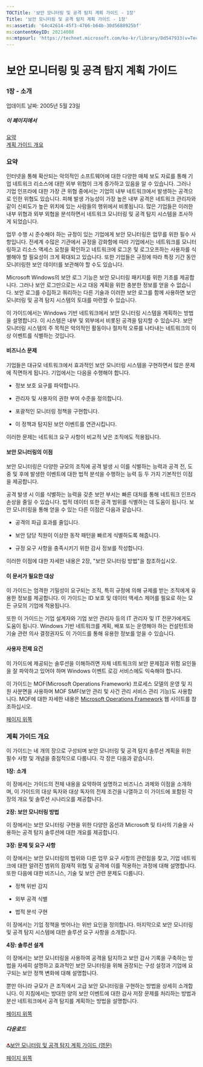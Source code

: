 ```yaml
---
TOCTitle: '보안 모니터링 및 공격 탐지 계획 가이드 - 1장'
Title: '보안 모니터링 및 공격 탐지 계획 가이드 - 1장'
ms:assetid: '64c42614-45f3-4766-b64b-30d5688925bf'
ms:contentKeyID: 20214088
ms:mtpsurl: 'https://technet.microsoft.com/ko-kr/library/Dd547933(v=TechNet.10)'
---
```


보안 모니터링 및 공격 탐지 계획 가이드
======================================

### 1장 - 소개

업데이트 날짜: 2005년 5월 23일

##### 이 페이지에서

[](#ebaa)[요약](#ebaa)  
[](#eaaa)[계획 가이드 개요](#eaaa)

### 요약

인터넷을 통해 확산되는 악의적인 소프트웨어에 대한 다양한 매체 보도 자료를 통해 기업 네트워크 리소스에 대한 외부 위협이 크게 증가하고 있음을 알 수 있습니다. 그러나 기업 인프라에 대한 가장 큰 위협 중에서는 기업의 내부 네트워크에서 발생하는 공격으로 인한 위협도 있습니다. 피해 발생 가능성이 가장 높은 내부 공격은 네트워크 관리자와 같이 신뢰도가 높은 위치에 있는 사람들의 행위에서 비롯됩니다. 많은 기업들은 이러한 내부 위협과 외부 외협을 분석하면서 네트워크 모니터링 및 공격 탐지 시스템을 조사하게 되었습니다.

업무 수행 시 준수해야 하는 규정이 있는 기업에게 보안 모니터링은 업무를 위한 필수 사항입니다. 전세계 수많은 기관에서 규정을 강화함에 따라 기업에서는 네트워크를 모니터링하고 리소스 액세스 요청을 확인하고 네트워크에 로그온 및 로그오프하는 사용자를 식별해야 할 필요성이 크게 확대되고 있습니다. 또한 기업들은 규정에 따라 특정 기간 동안 모니터링한 보안 데이터를 보관해야 할 수도 있습니다.

Microsoft Windows의 보안 로그 기능은 보안 모니터링 패키지를 위한 기초를 제공합니다. 그러나 보안 로그만으로는 사고 대응 계획을 위한 충분한 정보를 얻을 수 없습니다. 보안 로그를 수집하고 쿼리하는 다른 기술과 이러한 보안 로그를 함께 사용하면 보안 모니터링 및 공격 탐지 시스템의 토대를 마련할 수 있습니다.

이 가이드에서는 Windows 기반 네트워크에서 보안 모니터링 시스템을 계획하는 방법을 설명합니다. 이 시스템은 내부 및 외부에서 비롯된 공격을 탐지할 수 있습니다. 보안 모니터링 시스템의 주 목적은 악의적인 활동이나 절차적 오류를 나타내는 네트워크의 이상 이벤트를 식별하는 것입니다.

#### 비즈니스 문제

기업들은 대규모 네트워크에서 효과적인 보안 모니터링 시스템을 구현하면서 많은 문제에 직면하게 됩니다. 기업에서는 다음을 수행해야 합니다.

-   정보 보호 요구를 파악합니다.

-   관리자 및 사용자의 권한 부여 수준을 정의합니다.

-   포괄적인 모니터링 정책을 구현합니다.

-   이 정책과 탐지된 보안 이벤트를 연관시킵니다.

이러한 문제는 네트워크 요구 사항이 비교적 낮은 조직에도 적용됩니다.

#### 보안 모니터링의 이점

보안 모니터링은 다양한 규모의 조직에 공격 발생 시 이를 식별하는 능력과 공격 전, 도중 및 후에 발생한 이벤트에 대한 법적 분석을 수행하는 능력 등 두 가지 기본적인 이점을 제공합니다.

공격 발생 시 이를 식별하는 능력을 갖춘 보안 부서는 빠른 대처를 통해 네트워크 인프라 손상을 줄일 수 있습니다. 법적 데이터 또한 공격 범위를 식별하는 데 도움이 됩니다. 보안 모니터링을 통해 얻을 수 있는 다른 이점은 다음과 같습니다.

-   공격의 파급 효과를 줄입니다.

-   보안 담당 직원이 이상한 동작 패턴을 빠르게 식별하도록 해줍니다.

-   규정 요구 사항을 충족시키기 위한 감사 정보를 작성합니다.

이러한 이점에 대한 자세한 내용은 2장, "보안 모니터링 방법"을 참조하십시오.

#### 이 문서가 필요한 대상

이 가이드는 엄격한 기밀성이 요구되는 조직, 특히 규정에 의해 규제를 받는 조직에게 유용한 정보를 제공합니다. 이 가이드는 ID 보호 및 데이터 액세스 제어를 필요로 하는 모든 규모의 기업에 적용됩니다.

또한 이 가이드는 기업 설계자와 기업 보안 관리자 등의 IT 관리자 및 IT 전문가에게도 도움이 됩니다. Windows 기반 네트워크를 계획, 배포 또는 운영해야 하는 컨설턴트와 기술 관련 의사 결정권자도 이 가이드를 통해 유용한 정보를 얻을 수 있습니다.

#### 사용자 전제 요건

이 가이드에 제공되는 솔루션을 이해하려면 자체 네트워크의 보안 문제점과 위험 요인들을 잘 파악하고 있어야 하며 Windows 이벤트 로깅 서비스에도 익숙해야 합니다.

이 가이드는 MOF(Microsoft Operations Framework) 프로세스 모델의 운영 및 지원 사분면을 사용하며 MOF SMF(보안 관리 및 사건 관리 서비스 관리 기능)도 사용합니다. MOF에 대한 자세한 내용은 [Microsoft Operations Framework](http://www.microsoft.com/korea/technet/itsolutions/cits/mo/mof/default.mspx) 웹 사이트를 참조하십시오.

[](#mainsection)[페이지 위쪽](#mainsection)

### 계획 가이드 개요

이 가이드는 네 개의 장으로 구성되며 보안 모니터링 및 공격 탐지 솔루션 계획을 위한 필수 사항 및 개념을 중점적으로 다룹니다. 각 장은 다음과 같습니다.

**1장: 소개**

이 장에서는 가이드의 전체 내용을 요약하여 설명하고 비즈니스 과제와 이점을 소개하며, 이 가이드의 대상 독자와 대상 독자의 전제 조건을 나열하고 이 가이드에 포함된 각 장의 개요 및 솔루션 시나리오를 제공합니다.

**2장: 보안 모니터링 방법**

이 장에서는 보안 모니터링 구현을 위한 다양한 옵션과 Microsoft 및 타사의 기술을 사용하는 공격 탐지 솔루션에 대한 개요를 제공합니다.

**3장: 문제 및 요구 사항**

이 장에서는 보안 모니터링의 범위와 다른 업무 요구 사항의 관련점을 찾고, 기업 네트워크에 대한 알려진 범위의 잠재적 위협 및 공격에 이를 적용하는 과정에 대해 설명합니다. 또한 다음에 대한 비즈니스, 기술 및 보안 관련 문제도 다룹니다.

-   정책 위반 감지

-   외부 공격 식별

-   법적 분석 구현

이 장에서는 기업 정책을 벗어나는 위반 요인을 정의합니다. 마지막으로 보안 모니터링 및 공격 탐지 시스템에 대한 솔루션 요구 사항을 소개합니다.

**4장: 솔루션 설계**

이 장에서는 보안 모니터링을 사용하여 공격을 탐지하고 보안 감사 기록을 구축하는 방법을 자세히 설명하고 효과적인 보안 모니터링을 위해 권장되는 구성 설정과 기업에 요구되는 보안 정책 변화에 대해 설명합니다.

뿐만 아니라 규모가 큰 조직에서 고급 보안 모니터링을 구현하는 방법을 상세히 소개합니다. 이 지침에서는 방대한 양의 보안 이벤트에 대한 감사 저장 문제를 처리하는 방법과 분산 네트워크에서 공격 탐지를 계획하는 방법을 설명합니다.

[](#mainsection)[페이지 위쪽](#mainsection)

##### 다운로드

[![](images/Dd547933.icon_exe(ko-kr,TechNet.10).gif)](http://go.microsoft.com/fwlink/?linkid=41310)[보안 모니터링 및 공격 탐지 계획 가이드 (영문)](http://go.microsoft.com/fwlink/?linkid=41310)

[](#mainsection)[페이지 위쪽](#mainsection)